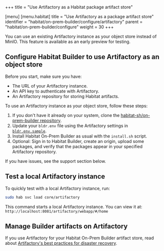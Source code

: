 +++
title = "Use Artifactory as a Habitat package artifact store"

[menu]
  [menu.habitat]
    title = "Use Artifactory as a package artifact store"
    identifier = "habitat/on-prem-builder/configure/artifactory"
    parent = "habitat/on-prem-builder/configure"
    weight = 30
+++

You can use an existing Artifactory instance as your object store instead of MinIO.
This feature is available as an early preview for testing.

## Configure Habitat Builder to use Artifactory as an object store

Before you start, make sure you have:

- The URL of your Artifactory instance.
- An API key to authenticate with Artifactory.
- An Artifactory repository for storing Habitat artifacts.

To use an Artifactory instance as your object store, follow these steps:

1. If you don't have it already on your system, clone the [habitat-sh/on-prem-builder repository](https://github.com/habitat-sh/on-prem-builder).
1. Update your `bldr.env` file using the Artifactory settings in [`bldr.env.sample`](https://github.com/habitat-sh/on-prem-builder/blob/main/bldr.env.sample).
1. Install Habitat On-Prem Builder as usual with the `install.sh` script.
1. Optional: Sign in to Habitat Builder, create an origin, upload some packages, and verify that the packages appear in your specified Artifactory repository.

If you have issues, see the support section below.

## Test a local Artifactory instance

To quickly test with a local Artifactory instance, run:

```bash
sudo hab svc load core/artifactory
```

This command starts a local Artifactory instance.
You can view it at: `http://localhost:8081/artifactory/webapp/#/home`

## Manage Builder artifacts on Artifactory

If you use Artifactory for your Habitat On-Prem Builder artifact store, read about [Artifactory's best practices for disaster recovery](https://jfrog.com/whitepaper/best-practices-for-artifactory-backups-and-disaster-recovery/).
